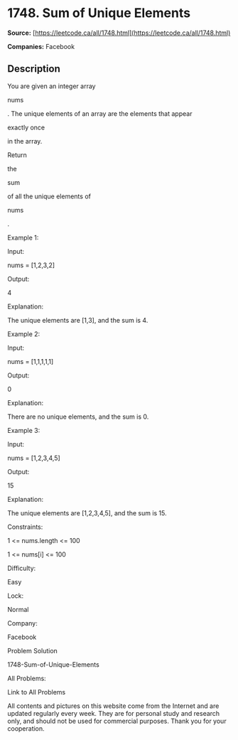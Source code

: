 # 1748. Sum of Unique Elements

**Source:** [https://leetcode.ca/all/1748.html](https://leetcode.ca/all/1748.html)

**Companies:** Facebook

## Description

You are given an integer array

nums

. The unique elements of an array are the elements that appear

exactly once

in the array.

Return

the

sum

of all the unique elements of

nums

.

Example 1:

Input:

nums = [1,2,3,2]

Output:

4

Explanation:

The unique elements are [1,3], and the sum is 4.

Example 2:

Input:

nums = [1,1,1,1,1]

Output:

0

Explanation:

There are no unique elements, and the sum is 0.

Example 3:

Input:

nums = [1,2,3,4,5]

Output:

15

Explanation:

The unique elements are [1,2,3,4,5], and the sum is 15.

Constraints:

1 <= nums.length <= 100

1 <= nums[i] <= 100

Difficulty:

Easy

Lock:

Normal

Company:

Facebook

Problem Solution

1748-Sum-of-Unique-Elements

All Problems:

Link to All Problems

All contents and pictures on this website come from the Internet and are updated regularly every week. They are for personal study and research only, and should not be used for commercial purposes. Thank you for your cooperation.

